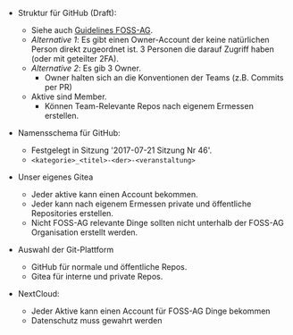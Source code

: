 - Struktur für GitHub (Draft):
  - Siehe auch [Guidelines FOSS-AG](guidelines_foss-ag.md).
  - *Alternative 1*: Es gibt einen Owner-Account der keine natürlichen Person direkt zugeordnet ist. 3 Personen die darauf Zugriff haben (oder mit geteilter 2FA).
  - *Alternative 2*: Es gib 3 Owner.
    - Owner halten sich an die Konventionen der Teams (z.B. Commits per PR)
  - Aktive sind Member.
    - Können Team-Relevante Repos nach eigenem Ermessen erstellen.
- Namensschema für GitHub:
  - Festgelegt in Sitzung '2017-07-21 Sitzung Nr 46'.
  - `<kategorie>_<titel>-<der>-<veranstaltung>`

- Unser eigenes Gitea
  - Jeder aktive kann einen Account bekommen.
  - Jeder kann nach eigenem Ermessen private und öffentliche Repositories erstellen.
  - Nicht FOSS-AG relevante Dinge sollten nicht unterhalb der FOSS-AG Organisation erstellt werden.

- Auswahl der Git-Plattform
  - GitHub für normale und öffentliche Repos.
  - Gitea für interne und private Repos.
  
- NextCloud:
  - Jeder Aktive kann einen Account für FOSS-AG Dinge bekommen
  - Datenschutz muss gewahrt werden
